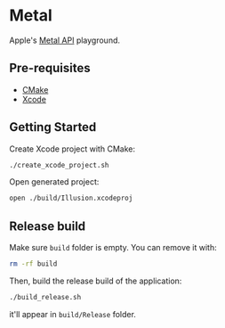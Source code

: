 # Metal

Apple's [Metal API](https://developer.apple.com/metal/cpp/) playground.

## Pre-requisites

- [CMake](https://cmake.org/)
- [Xcode](https://developer.apple.com/xcode/)

## Getting Started

Create Xcode project with CMake:

```sh
./create_xcode_project.sh
```

Open generated project:

```sh
open ./build/Illusion.xcodeproj
```

## Release build


Make sure `build` folder is empty. You can remove it with:

```sh
rm -rf build
```

Then, build the release build of the application:

```sh
./build_release.sh
```

it'll appear in `build/Release` folder.
